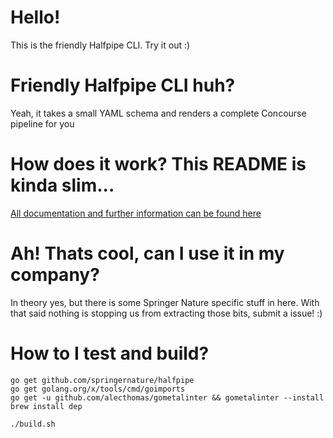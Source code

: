 # Hello!

This is the friendly Halfpipe CLI. Try it out :)

# Friendly Halfpipe CLI huh?

Yeah, it takes a small YAML schema and renders a complete Concourse pipeline for you

# How does it work? This README is kinda slim...

[All documentation and further information can be found here](https://docs.halfpipe.io)

# Ah! Thats cool, can I use it in my company?

In theory yes, but there is some Springer Nature specific stuff in here. With that said nothing is stopping us from extracting those bits, submit a issue! :)

# How to I test and build?

```
go get github.com/springernature/halfpipe
go get golang.org/x/tools/cmd/goimports
go get -u github.com/alecthomas/gometalinter && gometalinter --install
brew install dep

./build.sh
```
